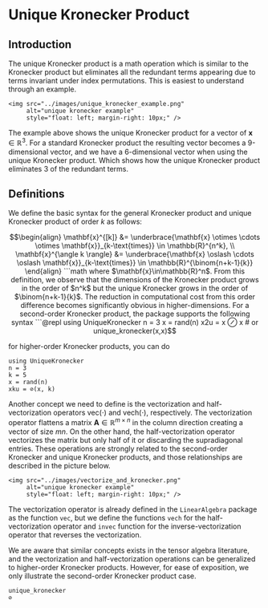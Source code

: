 # Unique Kronecker Product

## Introduction

The unique Kronecker product is a math operation which is similar to the Kronecker product but eliminates all the redundant terms appearing due to terms invariant under index permutations. This is easiest to understand through an example.

```@raw html
<img src="../images/unique_kronecker_example.png"
     alt="unique kronecker example"
     style="float: left; margin-right: 10px;" />
```

The example above shows the unique Kronecker product for a vector of $\mathbf{x}\in\mathbb{R}^3$. For a standard Kronecker product the resulting vector becomes a 9-dimensional vector, and we have a 6-dimensional vector when using the unique Kronecker product. Which shows how the unique Kronecker product eliminates 3 of the redundant terms.

## Definitions

We define the basic syntax for the general Kronecker product and unique Kronecker product of order $k$ as follows:

```math
\begin{align}
    \mathbf{x}^{[k]} &= \underbrace{\mathbf{x} \otimes \cdots \otimes \mathbf{x}}_{k-\text{times}} \in \mathbb{R}^{n^k}, \\
    \mathbf{x}^{\angle k \rangle} &= \underbrace{\mathbf{x} \oslash \cdots \oslash \mathbf{x}}_{k-\text{times}} \in \mathbb{R}^{\binom{n+k-1}{k}}
\end{align}
```math

where $\mathbf{x}\in\mathbb{R}^n$. From this definition, we observe that the dimensions of the Kronecker product grows in the order of $n^k$ but the unique Kronecker grows in the order of $\binom{n+k-1}{k}$. The reduction in computational cost from this order difference becomes significantly obvious in higher-dimensions. 

For a second-order Kronecker product, the package supports the following syntax

```@repl
using UniqueKronecker
n = 3
x = rand(n)
x2u = x ⊘ x  # or unique_kronecker(x,x)
```

for higher-order Kronecker products, you can do

```@repl
using UniqueKronecker
n = 3
k = 5
x = rand(n)
xku = ⊘(x, k)
```

Another concept we need to define is the vectorization and half-vectorization operators $\mathrm{vec}(\cdot)$ and $\mathrm{vech}(\cdot)$, respectively. The vectorization operator flattens a matrix $\mathbf{A}\in\mathbb{R}^{m\times n}$ in the column direction creating a vector of size $mn$. On the other hand, the half-vectorization operator vectorizes the matrix but only half of it or discarding the supradiagonal entries. These operations are strongly related to the second-order Kronecker and unique Kronecker products, and those relationships are described in the picture below.

```@raw html
<img src="../images/vectorize_and_kronecker.png"
     alt="unique kronecker example"
     style="float: left; margin-right: 10px;" />
```

The vectorization operator is already defined in the `LinearAlgebra` package as the function `vec`, but we define the functions `vech` for the half-vectorization operator and `invec` function for the inverse-vectorization operator that reverses the vectorization.

We are aware that similar concepts exists in the tensor algebra literature, and the vectorization and half-vectorization operations can be generalized to higher-order Kronecker products. However, for ease of exposition, we only illustrate the second-order Kronecker product case.


```@docs
unique_kronecker
⊘
```

